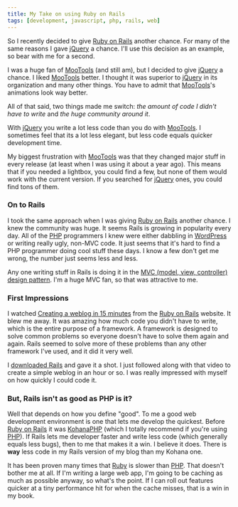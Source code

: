 ```yaml
---
title: My Take on using Ruby on Rails
tags: [development, javascript, php, rails, web]
---
```


So I recently decided to give [Ruby on Rails][] another chance. For many of the same reasons I gave [jQuery][] a chance. I'll use this decision as an example, so bear with me for a second.

I was a huge fan of [MooTools][] (and still am), but I decided to give [jQuery][] a chance. I liked [MooTools][] better. I thought it was superior to [jQuery][] in its organization and many other things. You have to admit that [MooTools][]'s animations look way better.

All of that said, two things made me switch: *the amount of code I didn't have to write* and *the huge community around it*. 

With [jQuery][] you write a lot less code than you do with [MooTools][]. I sometimes feel that its a lot less elegant, but less code equals quicker development time. 

My biggest frustration with [MooTools][] was that they changed major stuff in every release (at least when I was using it about a year ago). This means that if you needed a lightbox, you could find a few, but none of them would work with the current version. If you searched for [jQuery][] ones, you could find tons of them.

### On to Rails

I took the same approach when I was giving [Ruby on Rails][] another chance. I knew the community was huge. It seems Rails is growing in popularity every day. All of the [PHP][] programmers I knew were either dabbling in [WordPress][] or writing really ugly, non-MVC code. It just seems that it's hard to find a PHP programmer doing cool stuff these days. I know a few don't get me wrong, the number just seems less and less.

Any one writing stuff in Rails is doing it in the [MVC (model, view, controller) design pattern](http://en.wikipedia.org/wiki/Model-view-controller). I'm a huge MVC fan, so that was attractive to me. 

### First Impressions

I watched [Creating a weblog in 15 minutes](http://media.rubyonrails.org/video/rails_blog_2.mov) from the [Ruby on Rails][] website. It blew me away. It was amazing how much code you didn't have to write, which is the entire purpose of a framework. A framework is designed to solve common problems so everyone doesn't have to solve them again and again. Rails seemed to solve more of these problems than any other framework I've used, and it did it very well.

I [downloaded Rails](http://rubyonrails.org/download) and gave it a shot. I just followed along with that video to create a simple weblog in an hour or so.  I was really impressed with myself on how quickly I could code it.

### But, Rails isn't as good as PHP is it?

Well that depends on how you define "good". To me a good web development environment is one that lets me develop the quickest. Before [Ruby on Rails][] it was [KohanaPHP][] (which I totally recommend if you're using [PHP][]). If Rails lets me developer faster and write less code (which generally equals less bugs), then to me that makes it a win. I believe it does. There is **way** less code in my Rails version of my blog than my Kohana one.

It has been proven many times that [Ruby][] is slower than [PHP][]. That doesn't bother me at all. If I'm writing a large web app, I'm going to be caching as much as possible anyway, so what's the point. If I can roll out features quicker at a tiny performance hit for when the cache misses, that is a win in my book.

[Ruby on Rails]: http://rubyonrails.org/
[jQuery]: http://jquery.com/
[MooTools]: http://mootools.net/
[PHP]: http://php.net/
[WordPress]: http://wordpress.org/
[KohanaPHP]: http://kohanaphp.com/
[Ruby]: http://ruby-lang.org/
